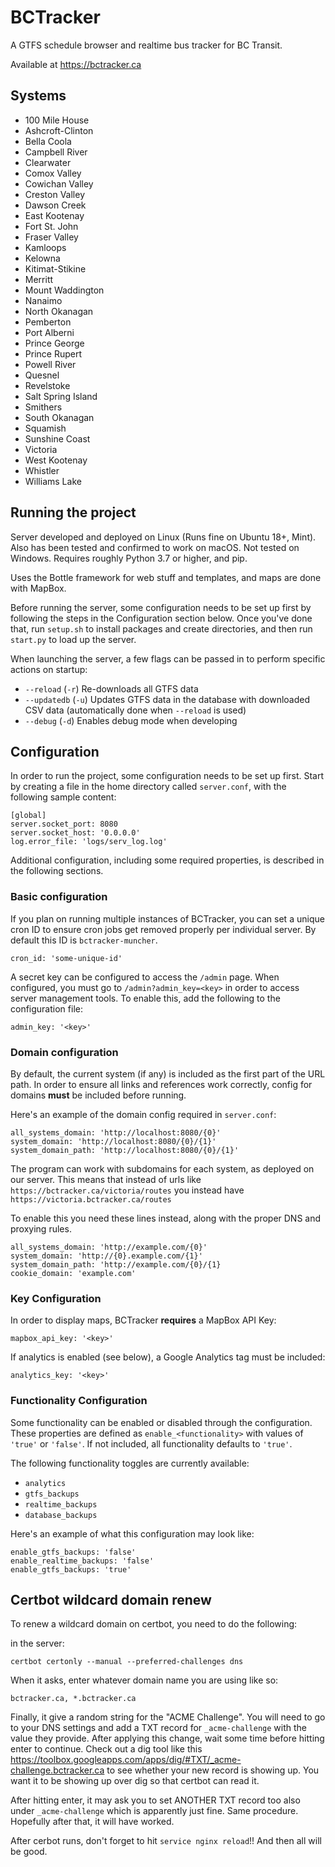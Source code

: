 # BCTracker

A GTFS schedule browser and realtime bus tracker for BC Transit.

Available at https://bctracker.ca

## Systems

- 100 Mile House
- Ashcroft-Clinton
- Bella Coola
- Campbell River
- Clearwater
- Comox Valley
- Cowichan Valley
- Creston Valley
- Dawson Creek
- East Kootenay
- Fort St. John
- Fraser Valley
- Kamloops
- Kelowna
- Kitimat-Stikine
- Merritt
- Mount Waddington
- Nanaimo
- North Okanagan
- Pemberton
- Port Alberni
- Prince George
- Prince Rupert
- Powell River
- Quesnel
- Revelstoke
- Salt Spring Island
- Smithers
- South Okanagan
- Squamish
- Sunshine Coast
- Victoria
- West Kootenay
- Whistler
- Williams Lake

## Running the project

Server developed and deployed on Linux (Runs fine on Ubuntu 18+, Mint).
Also has been tested and confirmed to work on macOS.
Not tested on Windows.
Requires roughly Python 3.7 or higher, and pip.

Uses the Bottle framework for web stuff and templates, and maps are done with MapBox.

Before running the server, some configuration needs to be set up first by following the steps in the Configuration section below.
Once you've done that, run `setup.sh` to install packages and create directories, and then run `start.py` to load up the server.

When launching the server, a few flags can be passed in to perform specific actions on startup:

- `--reload` (`-r`) Re-downloads all GTFS data
- `--updatedb` (`-u`) Updates GTFS data in the database with downloaded CSV data (automatically done when `--reload` is used)
- `--debug` (`-d`) Enables debug mode when developing

## Configuration

In order to run the project, some configuration needs to be set up first.
Start by creating a file in the home directory called `server.conf`, with the following sample content:

```
[global]
server.socket_port: 8080
server.socket_host: '0.0.0.0'
log.error_file: 'logs/serv_log.log'
```

Additional configuration, including some required properties, is described in the following sections.

### Basic configuration

If you plan on running multiple instances of BCTracker, you can set a unique cron ID to ensure cron jobs get removed properly per individual server.
By default this ID is `bctracker-muncher`.

```
cron_id: 'some-unique-id'
```

A secret key can be configured to access the `/admin` page.
When configured, you must go to `/admin?admin_key=<key>` in order to access server management tools.
To enable this, add the following to the configuration file:

```
admin_key: '<key>'
```

### Domain configuration

By default, the current system (if any) is included as the first part of the URL path.
In order to ensure all links and references work correctly, config for domains **must** be included before running.

Here's an example of the domain config required in `server.conf`:

```
all_systems_domain: 'http://localhost:8080/{0}'
system_domain: 'http://localhost:8080/{0}/{1}'
system_domain_path: 'http://localhost:8080/{0}/{1}'
```

The program can work with subdomains for each system, as deployed on our server.
This means that instead of urls like `https://bctracker.ca/victoria/routes` you instead have `https://victoria.bctracker.ca/routes`

To enable this you need these lines instead, along with the proper DNS and proxying rules.

```
all_systems_domain: 'http://example.com/{0}'
system_domain: 'http://{0}.example.com/{1}'
system_domain_path: 'http://example.com/{0}/{1}
cookie_domain: 'example.com'
```

### Key Configuration

In order to display maps, BCTracker **requires** a MapBox API Key:

```
mapbox_api_key: '<key>'
```

If analytics is enabled (see below), a Google Analytics tag must be included:

```
analytics_key: '<key>'
```

### Functionality Configuration

Some functionality can be enabled or disabled through the configuration.
These properties are defined as `enable_<functionality>` with values of `'true'` or `'false'`.
If not included, all functionality defaults to `'true'`.

The following functionality toggles are currently available:
- `analytics`
- `gtfs_backups`
- `realtime_backups`
- `database_backups`

Here's an example of what this configuration may look like:

```
enable_gtfs_backups: 'false'
enable_realtime_backups: 'false'
enable_gtfs_backups: 'true'
```

## Certbot wildcard domain renew

To renew a wildcard domain on certbot, you need to do the following:

in the server:

```
certbot certonly --manual --preferred-challenges dns
```

When it asks, enter whatever domain name you are using like so:
```
bctracker.ca, *.bctracker.ca
```

Finally, it give a random string for the "ACME Challenge". You will need to go to your DNS settings and add a TXT record for `_acme-challenge` with the value they provide.
After applying this change, wait some time before hitting enter to continue. Check out a dig tool like this https://toolbox.googleapps.com/apps/dig/#TXT/_acme-challenge.bctracker.ca 
to see whether your new record is showing up. You want it to be showing up over dig so that certbot can read it.

After hitting enter, it may ask you to set ANOTHER TXT record too also under `_acme-challenge` which is apparently just fine. Same procedure. Hopefully after that, it will have worked.

After cerbot runs, don't forget to hit `service nginx reload`!! And then all will be good.
